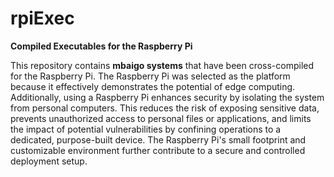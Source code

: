 # rpiExec

**Compiled Executables for the Raspberry Pi**

This repository contains **mbaigo systems** that have been cross-compiled for the Raspberry Pi. The Raspberry Pi was selected as the platform because it effectively demonstrates the potential of edge computing. Additionally, using a Raspberry Pi enhances security by isolating the system from personal computers. This reduces the risk of exposing sensitive data, prevents unauthorized access to personal files or applications, and limits the impact of potential vulnerabilities by confining operations to a dedicated, purpose-built device. The Raspberry Pi's small footprint and customizable environment further contribute to a secure and controlled deployment setup.
